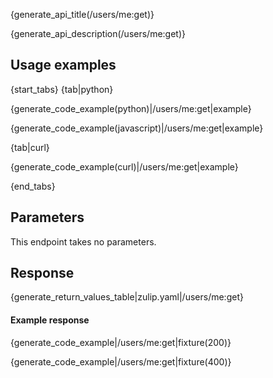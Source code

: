 {generate_api_title(/users/me:get)}

{generate_api_description(/users/me:get)}

## Usage examples

{start_tabs}
{tab|python}

{generate_code_example(python)|/users/me:get|example}

{generate_code_example(javascript)|/users/me:get|example}

{tab|curl}

{generate_code_example(curl)|/users/me:get|example}

{end_tabs}

## Parameters

This endpoint takes no parameters.

## Response

{generate_return_values_table|zulip.yaml|/users/me:get}

#### Example response

{generate_code_example|/users/me:get|fixture(200)}

{generate_code_example|/users/me:get|fixture(400)}
